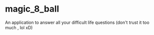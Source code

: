 # magic_8_ball

An application to answer all your difficult life questions (don't trust it too much , lol xD)

